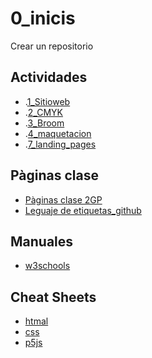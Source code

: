 # 0_inicis
Crear un repositorio

## Actividades
* .[1_Sitioweb](https://anamerinocampos.github.io/1SitioWeb/)
* .[2_CMYK]( https://anamerinocampos.github.io/2_CMYK/)
* .[3_Broom](https://anamerinocampos.github.io/3_Broom/)
* .[4_maquetacion](https://anamerinocampos.github.io/4_maquetacion/)
* .[7_landing_pages](https://anamerinocampos.github.io/7_landing_pages/)
## Pàginas clase
* [Pàginas clase 2GP](https://arquesm.github.io/2GP/)
* [Leguaje de etiquetas_github](https://github.com/adam-p/markdown-here/wiki/Markdown-Cheatsheet)

## Manuales
* [w3schools](https://www.w3schools.com/)

## Cheat Sheets
* [htmal](https://websitesetup.org/HTML5-cheat-sheet.pdf)
* [css](https://websitesetup.org/wp-content/uploads/2016/10/wsu-css-cheat-sheet.pdf)
* [p5js](https://github.com/bmoren/p5js-cheat-sheet)

